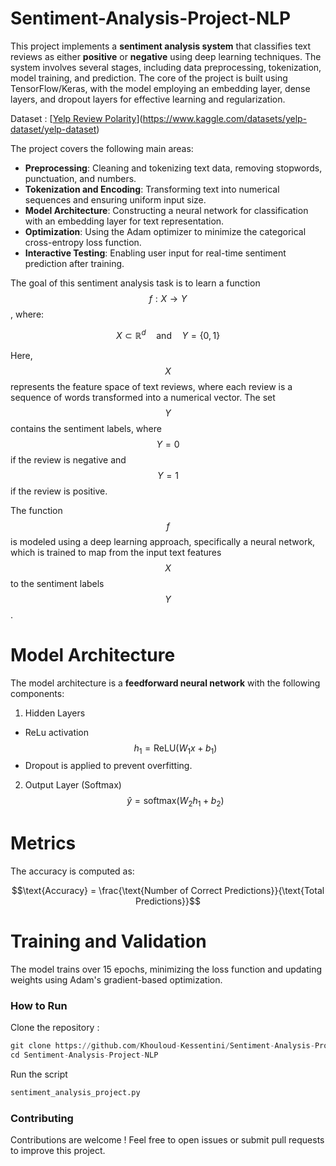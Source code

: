 # Sentiment-Analysis-Project-NLP

This project implements a **sentiment analysis system** that classifies text reviews as either **positive** or **negative** using deep learning techniques. The system involves several stages, including data preprocessing, tokenization, model training, and prediction. The core of the project is built using TensorFlow/Keras, with the model employing an embedding layer, dense layers, and dropout layers for effective learning and regularization.

Dataset : [[Yelp Review Polarity](https://paperswithcode.com/dataset/yelp-review-polarity)](https://www.kaggle.com/datasets/yelp-dataset/yelp-dataset)

The project covers the following main areas:
 * **Preprocessing**: Cleaning and tokenizing text data, removing stopwords, punctuation, and numbers.
 * **Tokenization and Encoding**: Transforming text into numerical sequences and ensuring uniform input size.
 * **Model Architecture**: Constructing a neural network for classification with an embedding layer for text representation.
 * **Optimization**: Using the Adam optimizer to minimize the categorical cross-entropy loss function.
 * **Interactive Testing**: Enabling user input for real-time sentiment prediction after training.

The goal of this sentiment analysis task is to learn a function $$f: X \to Y$$, where:

$$
X \subset \mathbb{R}^d \quad \text{and} \quad Y = \{0, 1\}
$$

Here, $$X$$ represents the feature space of text reviews, where each review is a sequence of words transformed into a numerical vector. The set $$Y$$ contains the sentiment labels, where $$Y = 0$$  if the review is negative and  $$Y = 1$$  if the review is positive.

The function $$f$$ is modeled using a deep learning approach, specifically a neural network, which is trained to map from the input text features $$X$$ to the sentiment labels $$Y$$.

# Model Architecture

The model architecture is a **feedforward neural network** with the following components:
 1. Hidden Layers
   * ReLu activation
    $$h_1 = \text{ReLU}(W_1x + b_1)$$
   * Dropout is applied to prevent overfitting.
 2. Output Layer (Softmax)
    $$\hat{y} = \text{softmax}(W_2h_1 + b_2)$$

# Metrics

The accuracy is computed as:

$$\text{Accuracy}  = \frac{\text{Number of Correct Predictions}}{\text{Total Predictions}}$$

# Training and Validation

The model trains over 15 epochs, minimizing the loss function and updating weights using Adam's gradient-based optimization.


### How to Run

Clone the repository :

```python
git clone https://github.com/Khouloud-Kessentini/Sentiment-Analysis-Project-NLP.git
cd Sentiment-Analysis-Project-NLP
```

Run the script
```python
sentiment_analysis_project.py
```

### Contributing

Contributions are welcome ! Feel free to open issues or submit pull requests to improve this project.
